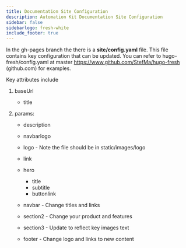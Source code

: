 ```yaml
---
title: Documentation Site Configuration
description: Automation Kit Documentation Site Configuration
sidebar: false
sidebarlogo: fresh-white
include_footer: true
---
```



In the gh-pages branch the there is a **site/config.yaml** file. This file contains key configuration that can be updated. You can refer to hugo-fresh/config.yaml at master https://www.github.com/StefMa/hugo-fresh (github.com) for examples.

Key attributes include

1. baseUrl

    - title

1. params:

    - description
    
    - navbarlogo
    
    - logo - Note the file should be in static/images/logo
    
    - link
    
    - hero
        - title
        - subtitle
        - buttonlink
    
    - navbar - Change titles and links
    
    - section2 - Change your product and features
    
    - section3 - Update to reflect key images text
    
    - footer - Change logo and links to new content
